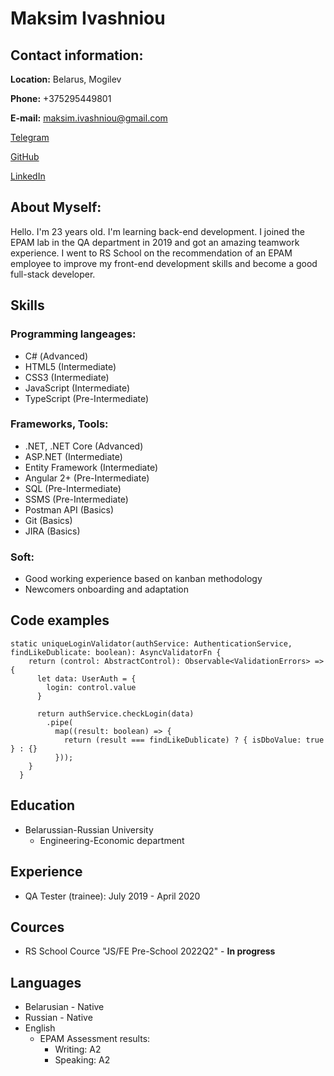 # **Maksim Ivashniou**

## **Contact information:**

**Location:** Belarus, Mogilev

**Phone:** +375295449801

**E-mail:** maksim.ivashniou@gmail.com

[Telegram](https://t.me/Maksim_Ivashniou)

[GitHub](https://github.com/MaksimIvashniou)

[LinkedIn](https://www.linkedin.com/in/maksim-ivashniou-2087191a4/)

## **About Myself:**

Hello. I'm 23 years old. I'm learning back-end development. I joined the EPAM lab in the QA department in 2019 and got an amazing teamwork experience. I went to RS School on the recommendation of an EPAM employee to improve my front-end development skills and become a good full-stack developer.

## **Skills**

### **Programming langeages:**
* С# (Advanced)
* HTML5 (Intermediate)
* CSS3 (Intermediate)
* JavaScript (Intermediate)
* TypeScript (Pre-Intermediate)

### **Frameworks, Tools:**
* .NET, .NET Core (Advanced)
* ASP.NET (Intermediate)
* Entity Framework (Intermediate)
* Angular 2+ (Pre-Intermediate)
* SQL (Pre-Intermediate)
* SSMS (Pre-Intermediate)
* Postman API (Basics)
* Git (Basics)
* JIRA (Basics)

### **Soft:**
* Good working experience based on kanban methodology
* Newcomers onboarding and adaptation

## **Code examples**
```
static uniqueLoginValidator(authService: AuthenticationService, findLikeDublicate: boolean): AsyncValidatorFn {
    return (control: AbstractControl): Observable<ValidationErrors> => {
      let data: UserAuth = {
        login: control.value
      }

      return authService.checkLogin(data)
        .pipe(
          map((result: boolean) => {
            return (result === findLikeDublicate) ? { isDboValue: true } : {}
          }));
    }
  }
```

## **Education**
* Belarussian-Russian University
    + Engineering-Economic department

## **Experience**
* QA Tester (trainee): July 2019 - April 2020

## **Cources**
* RS School Cource "JS/FE Pre-School 2022Q2" - **In progress**

## **Languages**
* Belarusian - Native
* Russian - Native
* English
    + EPAM Assessment results:
        - Writing: A2
        - Speaking: A2